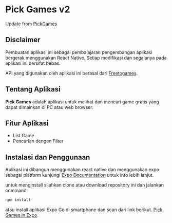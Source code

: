 # Pick Games v2

Update from [PickGames](https://github.com/arsyadbruh/pick-games/)

## Disclaimer

Pembuatan aplikasi ini sebagai pembalajaran pengembangan aplikasi bergerak menggunakan React Native. Setiap modifikasi dan segalanya pada aplikasi ini bersifat bebas.

API yang digunakan oleh aplikasi ini berasal dari [Freetogames](https://www.freetogame.com/api/games).

## Tentang Aplikasi

**Pick Games** adalah aplikasi untuk melihat dan mencari game gratis yang dapat dimainkan di PC atau web browser.

## Fitur Aplikasi

- List Game
- Pencarian dengan Filter

## Instalasi dan Penggunaan

Aplikasi ini dibangun menggunakan react native dan menggunakan expo sebagai platform
kunjungi [Expo Documentation](https://docs.expo.dev/) untuk info lebih lanjut.

untuk menginstall silahkan clone atau download repository ini dan jalankan command

```sh
npm install
```

atau install aplikasi Expo Go di smartphone dan scan dari link berikut. [Pick Games in Expo](https://expo.dev/@jafrick/pick-games).
